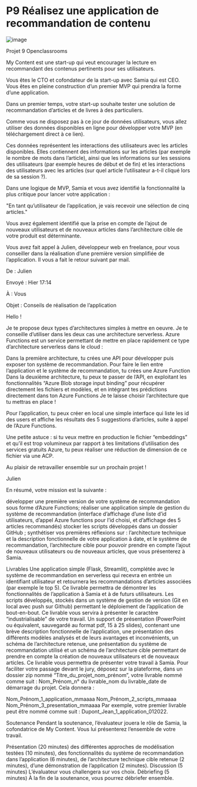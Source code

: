 # P9 Réalisez une application de recommandation de contenu
![image](https://user-images.githubusercontent.com/54436066/208915668-5111ff5d-19f4-40df-acc7-770b45c01576.png)


Projet 9 Openclassrooms

My Content est une start-up qui veut encourager la lecture en recommandant des contenus pertinents pour ses utilisateurs.


Vous êtes le CTO et cofondateur de la start-up avec Samia qui est CEO. Vous êtes en pleine construction d’un premier MVP qui prendra la forme d’une application. 

Dans un premier temps, votre start-up souhaite tester une solution de recommandation d’articles et de livres à des particuliers.

Comme vous ne disposez pas à ce jour de données utilisateurs, vous allez utiliser des données disponibles en ligne pour développer votre MVP (en téléchargement direct à ce lien).

Ces données représentent les interactions des utilisateurs avec les articles disponibles. Elles contiennent des informations sur les articles (par exemple le nombre de mots dans l’article), ainsi que les informations sur les sessions des utilisateurs (par exemple heures de début et de fin) et les interactions des utilisateurs avec les articles (sur quel article l’utilisateur a-t-il cliqué lors de sa session ?).

Dans une logique de MVP, Samia et vous avez identifié la fonctionnalité la plus critique pour lancer votre application : 

"En tant qu’utilisateur de l’application, je vais recevoir une sélection de cinq articles."

Vous avez également identifié que la prise en compte de l’ajout de nouveaux utilisateurs et de nouveaux articles dans l’architecture cible de votre produit est déterminante.

Vous avez fait appel à Julien, développeur web en freelance, pour vous conseiller dans la réalisation d’une première version simplifiée de l’application. Il vous a fait le retour suivant par mail.

De : Julien

Envoyé : Hier 17:14

À : Vous 

Objet : Conseils de réalisation de l’application

Hello !

Je te propose deux types d’architectures simples à mettre en oeuvre. Je te conseille d’utiliser dans les deux cas une architecture serverless. Azure Functions est un service permettant de mettre en place rapidement ce type d’architecture serverless dans le cloud :

Dans la première architecture, tu crées une API pour développer puis exposer ton système de recommandation. Pour faire le lien entre l’application et le système de recommandation, tu crées une Azure Function
Dans la deuxième architecture, tu peux te passer de l’API, en exploitant les fonctionnalités “Azure Blob storage input binding” pour récupérer directement les fichiers et modèles, et en intégrant tes prédictions directement dans ton Azure Functions
Je te laisse choisir l’architecture que tu mettras en place !

Pour l’application, tu peux créer en local une simple interface qui liste les id des users et affiche les résultats des 5 suggestions d’articles, suite à appel de l’Azure Functions.

Une petite astuce : si tu veux mettre en production le fichier “embeddings” et qu’il est trop volumineux par rapport à tes limitations d’utilisation des services gratuits Azure, tu peux réaliser une réduction de dimension de ce fichier via une ACP.

Au plaisir de retravailler ensemble sur un prochain projet !

Julien

 

En résumé, votre mission est la suivante :

développer une première version de votre système de recommandation sous forme d’Azure Functions;
réaliser une application simple de gestion du système de recommandation (interface d’affichage d’une liste d’id utilisateurs, d’appel Azure functions pour l’id choisi, et d’affichage des 5 articles recommandés)
stocker les scripts développés dans un dossier GitHub ;
synthétiser vos premières réflexions sur :
l’architecture technique et la description fonctionnelle de votre application à date, et le système de recommandation,
l’architecture cible pour pouvoir prendre en compte l’ajout de nouveaux utilisateurs ou de nouveaux articles, que vous présenterez à Samia.
 

Livrables 
Une application simple (Flask, Streamlit), complétée avec le système de recommandation en serverless qui recevra en entrée un identifiant utilisateur et retournera les recommandations d’articles associées (par exemple le top 5).
Ce livrable permettra de démontrer les fonctionnalités de l’application à Samia et à de futurs utilisateurs.
Les scripts développés, stockés dans un système de gestion de version (Git en local avec push sur Github) permettant le déploiement de l’application de bout-en-bout.
Ce livrable vous servira à présenter le caractère “industrialisable” de votre travail.
Un support de présentation (PowerPoint ou équivalent, sauvegardé au format pdf, 15 à 25 slides), contenant une brève description fonctionnelle de l’application, une présentation des différents modèles analysés et de leurs avantages et inconvénients, un schéma de l’architecture retenue, une présentation du système de recommandation utilisé et un schéma de l’architecture cible permettant de prendre en compte la création de nouveaux utilisateurs et de nouveaux articles.
Ce livrable vous permettra de présenter votre travail à Samia.
Pour faciliter votre passage devant le jury, déposez sur la plateforme, dans un dossier zip nommé “Titre_du_projet_nom_prénom”, votre livrable nommé comme suit : Nom_Prénom_n° du livrable_nom du livrable_date de démarrage du projet. Cela donnera : 

Nom_Prénom_1_application_mmaaaa
Nom_Prénom_2_scripts_mmaaaa
Nom_Prénom_3_presentation_mmaaaa
Par exemple, votre premier livrable peut être nommé comme suit : Dupont_Jean_1_application_012022.

Soutenance
Pendant la soutenance, l’évaluateur jouera le rôle de Samia, la cofondatrice de My Content. Vous lui présenterez l’ensemble de votre travail. 

Présentation (20 minutes) 
des différentes approches de modélisation testées (10 minutes),
des fonctionnalités du système de recommandation dans l’application (6 minutes), 
de l’architecture technique cible retenue (2 minutes),
d’une démonstration de l’application (2 minutes).
Discussion (5 minutes)
L’évaluateur vous challengera sur vos choix. 
Débriefing (5 minutes)
À la fin de la soutenance, vous pourrez débriefer ensemble.

